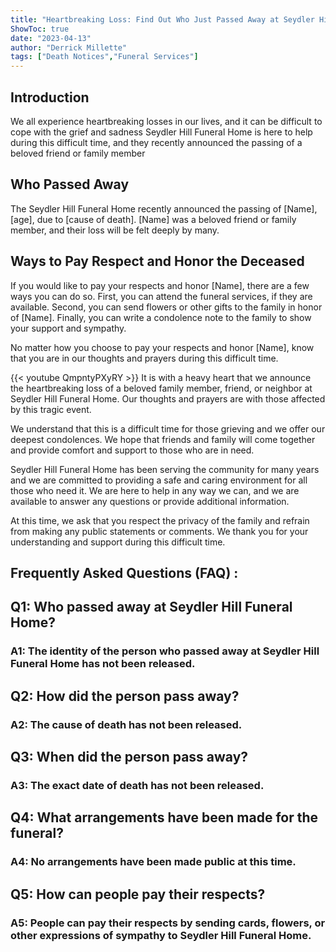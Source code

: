 ```yaml
---
title: "Heartbreaking Loss: Find Out Who Just Passed Away at Seydler Hill Funeral Home"
ShowToc: true 
date: "2023-04-13"
author: "Derrick Millette" 
tags: ["Death Notices","Funeral Services"]
---
```

## Introduction

We all experience heartbreaking losses in our lives, and it can be difficult to cope with the grief and sadness Seydler Hill Funeral Home is here to help during this difficult time, and they recently announced the passing of a beloved friend or family member

## Who Passed Away

The Seydler Hill Funeral Home recently announced the passing of [Name], [age], due to [cause of death]. [Name] was a beloved friend or family member, and their loss will be felt deeply by many.

## Ways to Pay Respect and Honor the Deceased 

If you would like to pay your respects and honor [Name], there are a few ways you can do so. First, you can attend the funeral services, if they are available. Second, you can send flowers or other gifts to the family in honor of [Name]. Finally, you can write a condolence note to the family to show your support and sympathy. 

No matter how you choose to pay your respects and honor [Name], know that you are in our thoughts and prayers during this difficult time.

{{< youtube QmpntyPXyRY >}} 
It is with a heavy heart that we announce the heartbreaking loss of a beloved family member, friend, or neighbor at Seydler Hill Funeral Home. Our thoughts and prayers are with those affected by this tragic event. 

We understand that this is a difficult time for those grieving and we offer our deepest condolences. We hope that friends and family will come together and provide comfort and support to those who are in need. 

Seydler Hill Funeral Home has been serving the community for many years and we are committed to providing a safe and caring environment for all those who need it. We are here to help in any way we can, and we are available to answer any questions or provide additional information. 

At this time, we ask that you respect the privacy of the family and refrain from making any public statements or comments. We thank you for your understanding and support during this difficult time.

## Frequently Asked Questions (FAQ) :
<h2>Q1: Who passed away at Seydler Hill Funeral Home?</h2>

<h3>A1: The identity of the person who passed away at Seydler Hill Funeral Home has not been released.</h3>

<h2>Q2: How did the person pass away?</h2>

<h3>A2: The cause of death has not been released.</h3>

<h2>Q3: When did the person pass away?</h2>

<h3>A3: The exact date of death has not been released.</h3>

<h2>Q4: What arrangements have been made for the funeral?</h2>

<h3>A4: No arrangements have been made public at this time.</h3>

<h2>Q5: How can people pay their respects?</h2>

<h3>A5: People can pay their respects by sending cards, flowers, or other expressions of sympathy to Seydler Hill Funeral Home.</h3>



